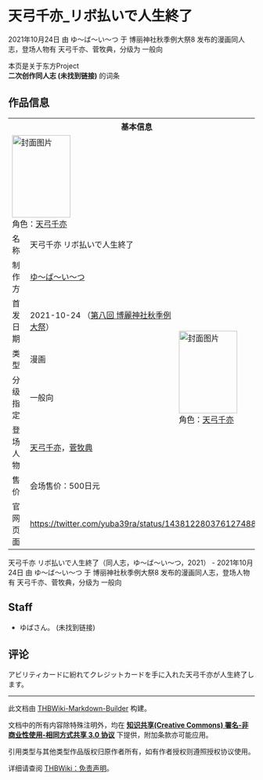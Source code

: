 # 天弓千亦_リボ払いで人生終了

<!-- source html: G:\repos\THBWiki-Markdown-Builder\THBWikiMarkdown\Temp\main\6\61\ns0%3A%E5%A4%A9%E5%BC%93%E5%8D%83%E4%BA%A6_%E3%83%AA%E3%83%9C%E6%89%95%E3%81%84%E3%81%A7%E4%BA%BA%E7%94%9F%E7%B5%82%E4%BA%86.html -->

2021年10月24日 由 ゆ～ば～い～つ 于 博丽神社秋季例大祭8 发布的漫画同人志，登场人物有 天弓千亦、菅牧典，分级为 一般向

本页是关于东方Project  
 **二次创作同人志 (未找到链接)** 的词条
## 作品信息

<table><tbody><tr><th colspan="3">基本信息</th></tr><tr><td class="cover-artwork-mobile" colspan="2"><a href="./文件-天弓千亦_リボ払いで人生終了封面.jpg.md" class="image" title="封面图片"><img alt="封面图片" src="https://upload.thwiki.cc/thumb/6/65/%E5%A4%A9%E5%BC%93%E5%8D%83%E4%BA%A6_%E3%83%AA%E3%83%9C%E6%89%95%E3%81%84%E3%81%A7%E4%BA%BA%E7%94%9F%E7%B5%82%E4%BA%86%E5%B0%81%E9%9D%A2.jpg/119px-%E5%A4%A9%E5%BC%93%E5%8D%83%E4%BA%A6_%E3%83%AA%E3%83%9C%E6%89%95%E3%81%84%E3%81%A7%E4%BA%BA%E7%94%9F%E7%B5%82%E4%BA%86%E5%B0%81%E9%9D%A2.jpg" decoding="async" loading="lazy" width="119" height="168" srcset="https://upload.thwiki.cc/thumb/6/65/%E5%A4%A9%E5%BC%93%E5%8D%83%E4%BA%A6_%E3%83%AA%E3%83%9C%E6%89%95%E3%81%84%E3%81%A7%E4%BA%BA%E7%94%9F%E7%B5%82%E4%BA%86%E5%B0%81%E9%9D%A2.jpg/178px-%E5%A4%A9%E5%BC%93%E5%8D%83%E4%BA%A6_%E3%83%AA%E3%83%9C%E6%89%95%E3%81%84%E3%81%A7%E4%BA%BA%E7%94%9F%E7%B5%82%E4%BA%86%E5%B0%81%E9%9D%A2.jpg 1.5x, https://upload.thwiki.cc/thumb/6/65/%E5%A4%A9%E5%BC%93%E5%8D%83%E4%BA%A6_%E3%83%AA%E3%83%9C%E6%89%95%E3%81%84%E3%81%A7%E4%BA%BA%E7%94%9F%E7%B5%82%E4%BA%86%E5%B0%81%E9%9D%A2.jpg/238px-%E5%A4%A9%E5%BC%93%E5%8D%83%E4%BA%A6_%E3%83%AA%E3%83%9C%E6%89%95%E3%81%84%E3%81%A7%E4%BA%BA%E7%94%9F%E7%B5%82%E4%BA%86%E5%B0%81%E9%9D%A2.jpg 2x" data-file-width="1450" data-file-height="2048"></a><div class="cover-char">角色：<a href="./天弓千亦.md" title="天弓千亦">天弓千亦</a></div></td>
</tr><tr><td class="label">名称</td><td colspan="2"> 天弓千亦 リボ払いで人生終了 </td></tr><tr><td class="label">制作方</td><td><a href="./ゆ～ば～い～つ.md" title="ゆ～ば～い～つ">ゆ～ば～い～つ</a></td><td class="cover-artwork" rowspan="6" style="min-width:168px;"><a href="./文件-天弓千亦_リボ払いで人生終了封面.jpg.md" class="image" title="封面图片"><img alt="封面图片" src="https://upload.thwiki.cc/thumb/6/65/%E5%A4%A9%E5%BC%93%E5%8D%83%E4%BA%A6_%E3%83%AA%E3%83%9C%E6%89%95%E3%81%84%E3%81%A7%E4%BA%BA%E7%94%9F%E7%B5%82%E4%BA%86%E5%B0%81%E9%9D%A2.jpg/119px-%E5%A4%A9%E5%BC%93%E5%8D%83%E4%BA%A6_%E3%83%AA%E3%83%9C%E6%89%95%E3%81%84%E3%81%A7%E4%BA%BA%E7%94%9F%E7%B5%82%E4%BA%86%E5%B0%81%E9%9D%A2.jpg" decoding="async" loading="lazy" width="119" height="168" srcset="https://upload.thwiki.cc/thumb/6/65/%E5%A4%A9%E5%BC%93%E5%8D%83%E4%BA%A6_%E3%83%AA%E3%83%9C%E6%89%95%E3%81%84%E3%81%A7%E4%BA%BA%E7%94%9F%E7%B5%82%E4%BA%86%E5%B0%81%E9%9D%A2.jpg/178px-%E5%A4%A9%E5%BC%93%E5%8D%83%E4%BA%A6_%E3%83%AA%E3%83%9C%E6%89%95%E3%81%84%E3%81%A7%E4%BA%BA%E7%94%9F%E7%B5%82%E4%BA%86%E5%B0%81%E9%9D%A2.jpg 1.5x, https://upload.thwiki.cc/thumb/6/65/%E5%A4%A9%E5%BC%93%E5%8D%83%E4%BA%A6_%E3%83%AA%E3%83%9C%E6%89%95%E3%81%84%E3%81%A7%E4%BA%BA%E7%94%9F%E7%B5%82%E4%BA%86%E5%B0%81%E9%9D%A2.jpg/238px-%E5%A4%A9%E5%BC%93%E5%8D%83%E4%BA%A6_%E3%83%AA%E3%83%9C%E6%89%95%E3%81%84%E3%81%A7%E4%BA%BA%E7%94%9F%E7%B5%82%E4%BA%86%E5%B0%81%E9%9D%A2.jpg 2x" data-file-width="1450" data-file-height="2048"></a><div class="cover-char">角色：<a href="./天弓千亦.md" title="天弓千亦">天弓千亦</a></div></td>
</tr><tr><td class="label">首发日期</td><td>2021-10-24&#160;（<a href="/展会作品列表?e=%E5%8D%9A%E4%B8%BD%E7%A5%9E%E7%A4%BE%E7%A7%8B%E5%AD%A3%E4%BE%8B%E5%A4%A7%E7%A5%AD%238">第八回 博麗神社秋季例大祭</a>）</td></tr><tr><td class="label">类型</td><td>漫画</td></tr><tr><td class="label">分级指定</td><td>一般向</td></tr><tr><td class="label">登场人物</td><td><a href="./天弓千亦.md" title="天弓千亦">天弓千亦</a>，<a href="./菅牧典.md" title="菅牧典">菅牧典</a></td></tr><tr><td class="label">售价</td><td>会场售价：500日元</td></tr>
<tr><td class="label">官网页面</td><td colspan="2"><a rel="nofollow" class="external free" href="https://twitter.com/yuba39ra/status/1438122803761274886">https://twitter.com/yuba39ra/status/1438122803761274886</a></td></tr></tbody></table>

天弓千亦 リボ払いで人生終了（同人志，ゆ～ば～い～つ，2021） - 2021年10月24日 由 ゆ～ば～い～つ 于 博丽神社秋季例大祭8 发布的漫画同人志，登场人物有 天弓千亦、菅牧典，分级为 一般向
## Staff
- ゆばさん。 (未找到链接)

## 评论
  
アビリティカードに紛れてクレジットカードを手に入れた天弓千亦が人生終了します。
  
  
  

  





---

此文档由 [THBWiki-Markdown-Builder](https://github.com/Delsin-Yu/THBWiki-Markdown-Builder) 构建。

文档中的所有内容除特殊注明外，均在 [**知识共享(Creative Commons) 署名-非商业性使用-相同方式共享 3.0 协议**](https://creativecommons.org/licenses/by-sa/3.0/deed.zh-hans) 下提供，附加条款亦可能应用。

引用类型与其他类型作品版权归原作者所有，如有作者授权则遵照授权协议使用。

详细请查阅 [THBWiki：免责声明](https://thbwiki.cc/THBWiki:%E5%85%8D%E8%B4%A3%E5%A3%B0%E6%98%8E)。

